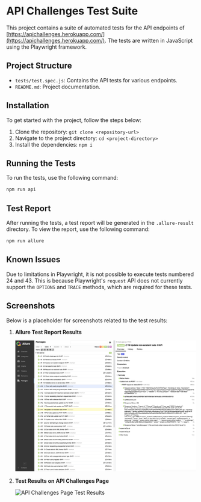 # API Challenges Test Suite

This project contains a suite of automated tests for the API endpoints of [https://apichallenges.herokuapp.com/](https://apichallenges.herokuapp.com/). The tests are written in JavaScript using the Playwright framework.

## Project Structure

- `tests/test.spec.js`: Contains the API tests for various endpoints.
- `README.md`: Project documentation.

## Installation

To get started with the project, follow the steps below:

1. Clone the repository: `git clone <repository-url>`
2. Navigate to the project directory: `cd <project-directory>`
3. Install the dependencies: `npm i`

## Running the Tests

To run the tests, use the following command:

```sh
npm run api
```

## Test Report

After running the tests, a test report will be generated in the `.allure-result` directory. To view the report, use the following command:

```sh
npm run allure
```

## Known Issues

Due to limitations in Playwright, it is not possible to execute tests numbered 24 and 43. This is because Playwright's `request` API does not currently support the `OPTIONS` and `TRACE` methods, which are required for these tests.

## Screenshots

Below is a placeholder for screenshots related to the test results:

1. **Allure Test Report Results**

   ![Allure Report Screenshot](./AllureReport.png)

2. **Test Results on API Challenges Page**

   ![API Challenges Page Test Results](./APIChallenges.png)
